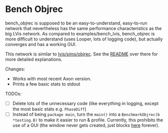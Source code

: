 # Bench Objrec

bench_objrec is supposed to be an easy-to-understand, easy-to-run network that nevertheless has the same performance characteristics as the big LVis network.
As compared to examples/bench_lvis, bench_objrec is more difficult to understand (uses Looper, lots of logging code), but actually converges and has a working GUI.

This network is similar to [lvis/sims/objrec](https://github.com/ccnlab/lvis/tree/main/sims/objrec).
See the [README](https://github.com/ccnlab/lvis/blob/main/sims/objrec/README.md) over there for more detailed explanations.

Changes: 
- Works with most recent Axon version.
- Prints a few basic stats to stdout

TODOs:
- [ ] Delete lots of the unnecessary code (like everything in logging, except the most basic stats e.g. `PhaseDiff`)
- [ ] Instead of being `package main`, turn the `main()` into a `BenchmarkObjrec(b *testing.B)` to make it easier to run & profile. Currently, this prohibits the use of a GUI (the window never gets created, just blocks [here](https://github.com/go-gl/glfw/blob/main/v3.3/glfw/window.go#L348) forever).
